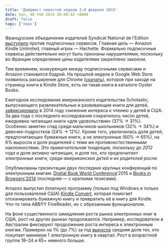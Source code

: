 ```yaml
---
title: 'Дайджест новостей недели 2–8 февраля 2015'
date: Sun, 08 Feb 2015 20:09:42 +0000
draft: false
tags: ['news']
---
```


Французское объединение издателей Syndicat National de l’Edition [выступило](http://www.idboox.com/economie-du-livre/arnaud-nourry-lecture-numerique-par-abonnement-je-serai-le-dernier-a-plonger/) против подписочных сервисов. Главная цель — Amazon Kindle Unlimited, главный игрок — Hachette. Формально подписочные сервисы действительно могут быть признаны нарушителями, поскольку во Франции определение цены издателями закреплено законом.

Тем временем, конкуренция между подписочными сервисами и Amazon становится бодрой. На прошлой неделе в Google Web Store появилось расширение для Chrome ([скачать](https://chrome.google.com/webstore/detail/oyster-chrome-extension/hgeeejjaalhbfccjaacineioagecdenb/related?authuser=1)), которое при заходе на страницу книги в Kindle Store, есть ли такая книга в каталоге Oyster Books.

Ежегодное исследование американского издательства Scholastic, выпускающего развлекательные и развивающие книги для детей, [зафиксировало](http://pro-books.ru/sitearticles/16307) в 2014 году снижение интереса к чтению у детей в США. За два года с последнего исследования сократилось число детей, ежедневно читающих книги «для удовольствия» (37% → 31%). Особенно заметен спад среди мальчиков-школьников (32% → 34%) и девочек-подростков (24% → 12%). Кроме того, увеличилась доля детей, предпочитающих бумажные книги, а не электронные (60% → 65%), на 6% выросла и доля родителей с теми же противоестественными наклонностями. _Это примечательная тенденция, поскольку до 2012 года и доля активно читающих, и доля тех, кто предпочитает электронные книги, среди американских детей и их родителей росли._

Опубликованы презентации двух последних крупных конференций по электронным книгам: [Digital Book World Conference](http://digitalbookworldconference.com/index.php/2015-presentations?et_mid=721701&rid=241007131)’2015 и [Books in Browsers’2014](http://quod.lib.umich.edu/j/jep/3336451.0018.1*?rgn=main;view=fulltext) (последняя — с краткими тезисами).

Amazon выпустил (платную) программу (только под Windows и только для пользователей США) [Kindle Convert](http://www.amazon.com/gp/product/B00K7HEGZ6/ref=as_li_tl?ie=UTF8&camp=1789&creative=390957&creativeASIN=B00K7HEGZ6&linkCode=as2&tag=thedigrea-20&linkId=INJA52D6NXBRAZJQ), которая помогает отсканировать бумажную книгу и превратить её в книгу для Kindle. Что-то типа ABBYY FineReader, но с обрезанным функционалом.

На фоне существенного замедления роста рынка электронных книг в США, рост на других рынках продолжается. Например, исследователи в Австралии фиксируют продолжение роста интереса к электронным книгам. Примерно на 1% (до 7%) за год [выросла](http://www.roymorgan.com/findings/6047-more-australians-buying-ebooks-201502012255) средняя доле тех, кто покупает минимум 1 электронную книгу в квартал. Рост в возрастной группе 18–24 и 65+ немного больше.